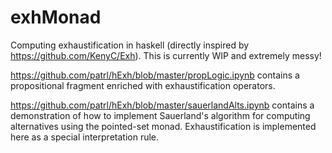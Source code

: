 # exhMonad

Computing exhaustification in haskell (directly inspired by https://github.com/KenyC/Exh). This is currently WIP and extremely messy!

https://github.com/patrl/hExh/blob/master/propLogic.ipynb contains a propositional fragment enriched with exhaustification operators.

https://github.com/patrl/hExh/blob/master/sauerlandAlts.ipynb contains a demonstration of how to implement Sauerland's algorithm for computing alternatives using the pointed-set monad. Exhaustification is implemented here as a special interpretation rule.
